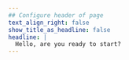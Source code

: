 ```yaml
---
## Configure header of page
text_align_right: false
show_title_as_headline: false
headline: |
  Hello, are you ready to start?
---
```


